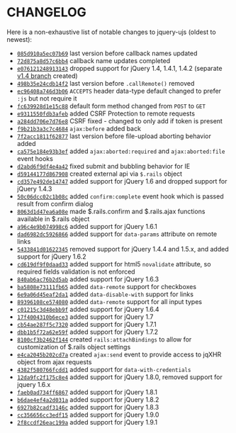 CHANGELOG
=========

Here is a non-exhaustive list of notable changes to jquery-ujs (oldest
to newest):

- [`085d910a5ec07b69`](https://github.com/rails/jquery-ujs/commit/085d910a5ec07b69f31beabce286141aa26f3005) last version before callback names updated
- [`72d875a8d57c6bb4`](https://github.com/rails/jquery-ujs/commit/72d875a8d57c6bb466170980a5142c66ac74e8f0) callback name updates completed
- [`e076121248913143`](https://github.com/rails/jquery-ujs/commit/e0761212489131437402a92fa8f548a78f685ae2) dropped support for jQuery 1.4, 1.4.1, 1.4.2 (separate [v1.4 branch](https://github.com/rails/jquery-ujs/commits/v1.4) created)
- [`498b35e24cdb14f2`](https://github.com/rails/jquery-ujs/commit/498b35e24cdb14f2d94486e8a1f4a1f661091426) last version before `.callRemote()` removed
- [`ec96408a746d3b06`](https://github.com/rails/jquery-ujs/commit/ec96408a746d3b0692da9249f218a3943fbffc28) `ACCEPTS` header data-type default changed to prefer `:js` but not require it
- [`fc639928d1e15c88`](https://github.com/rails/jquery-ujs/commit/fc639928d1e15c885b85de5b517346db7f963f44) default form method changed from `POST` to `GET`
- [`e9311550fdb3afeb`](https://github.com/rails/jquery-ujs/commit/e9311550fdb3afeb2917bcb1fef39767bf715003) added CSRF Protection to remote requests
- [`a284dd706e7d76e8`](https://github.com/rails/jquery-ujs/commit/a284dd706e7d76e85471ef39ab3efdf07feef374) CSRF fixed - changed to only add if token is present
- [`f9b21b3a3c7c4684`](https://github.com/rails/jquery-ujs/commit/f9b21b3a3c7c46840fed8127a90def26911fad3d) `ajax:before` added back
- [`7f2acc1811f62877`](https://github.com/rails/jquery-ujs/commit/7f2acc1811f62877611e16451530728b5e13dbe7) last version before file-upload aborting behavior added
- [`ca575e184e93b3ef`](https://github.com/rails/jquery-ujs/commit/ca575e184e93b3efe1a858cf598f8a37f0a760cc) added `ajax:aborted:required` and `ajax:aborted:file` event hooks
- [`d2abd6f9df4e4a42`](https://github.com/rails/jquery-ujs/commit/d2abd6f9df4e4a426c17c218b7d5e05004c768d0) fixed submit and bubbling behavior for IE
- [`d59144177d867908`](https://github.com/rails/jquery-ujs/commit/d59144177d86790891fdb99b0e3437312e04fda2) created external api via `$.rails` object
- [`cd357e492de14747`](https://github.com/rails/jquery-ujs/commit/cd357e492de147472a8a2524575acce5d923e640) added support for jQuery 1.6 and dropped support for jQuery 1.4.3
- [`50c06dcc02c1b08c`](https://github.com/rails/jquery-ujs/commit/50c06dcc02c1b08cb7a9b4b8eced54ed685c1c93) added `confirm:complete` event hook which is passed result from confirm dialog
- [`8063d1d47ea6a08e`](https://github.com/rails/jquery-ujs/commit/8063d1d47ea6a08e545e9a6ba3e84af584200e41) made $.rails.confirm and $.rails.ajax functions available in $.rails object
- [`a96c4e9b074998c6`](https://github.com/rails/jquery-ujs/commit/a96c4e9b074998c6b6d102e4573b81c8a76f07a7) added support for jQuery 1.6.1
- [`dad6982dc5926866`](https://github.com/rails/jquery-ujs/commit/dad6982dc592686677e6845e681233c40d2ead27) added support for `data-params` attribute on remote links
- [`5433841d01622345`](https://github.com/rails/jquery-ujs/commit/5433841d01622345f734f22f82394ac035c2f783) removed support for jQuery 1.4.4 and 1.5.x, and added support for jQuery 1.6.2
- [`cd619df9f0daad33`](https://github.com/rails/jquery-ujs/commit/cd619df9f0daad3303aacd4f992fff19158b1e5d) added support for html5 `novalidate` attribute, so required fields validation is not enforced
- [`840ab6ac76b2d5ab`](https://github.com/rails/jquery-ujs/commit/840ab6ac76b2d5ab931841bc3d8567e5b57f183e) added support for jQuery 1.6.3
- [`ba5808e73111fb65`](https://github.com/rails/jquery-ujs/commit/ba5808e73111fb65e91610b078577bb014d9b6d8) added `data-remote` support for checkboxes
- [`6e9a06d45eaf2da1`](https://github.com/rails/jquery-ujs/commit/6e9a06d45eaf2da1036d4c2ead25ff57d0127d03) added `data-disable-with` support for links
- [`89396108ce574080`](https://github.com/rails/jquery-ujs/commit/89396108ce574080f9b877cad74573c5d1ae9aa2) added `data-remote` support for all input types
- [`c01215c3d48ebb9f`](https://github.com/rails/jquery-ujs/commit/c01215c3d48ebb9f9f1059f26efa0c0c9092da2b) added support for jQuery 1.6.4
- [`17f4004310b6ece3`](https://github.com/rails/jquery-ujs/commit/17f4004310b6ece3cb240914932b4d6d46032c24) added support for jQuery 1.7
- [`cb54ae287f5c7320`](https://github.com/rails/jquery-ujs/commit/cb54ae287f5c73207aef2891cdf22212aea5fb86) added support for jQuery 1.7.1
- [`dbb1b5f72a62e59f`](https://github.com/rails/jquery-ujs/commit/dbb1b5f72a62e59f34f6b5be4bee291ee7f3318f) added support for jQuery 1.7.2
- [`8100cf3b2462f144`](https://github.com/rails/jquery-ujs/commit/8100cf3b2462f144e6a0bcef7cb78d05be41755d) created `rails:attachBindings` to allow for customization of
  $.rails object settings
- [`e4ca2045b202cd7a`](https://github.com/rails/jquery-ujs/commit/e4ca2045b202cd7ade97d78c20caa2822c5c28da) created `ajax:send` event to provide access to jqXHR object from
  ajax requests
- [`4382f580766fcdd1`](https://github.com/rails/jquery-ujs/commit/4382f580766fcdd14201c204f43ca5aeb0928501) added support for `data-with-credentials`
- [`12da9fc2f175c8e4`](https://github.com/rails/jquery-ujs/commit/12da9fc2f175c8e445413b15cf6b685deb271d6e) added support for jQuery 1.8.0, removed support for jquery 1.6.x
- [`faeb0ad734ff6867`](https://github.com/rails/jquery-ujs/commit/faeb0ad734ff6867149b8522f9a29081734442e6) added support for jQuery 1.8.1
- [`b6dae4ef4a2d031a`](https://github.com/rails/jquery-ujs/commit/b6dae4ef4a2d031a222627c7f6a4284602f99160) added support for jQuery 1.8.2
- [`6927b82cadf3146c`](https://github.com/rails/jquery-ujs/commit/6927b82cadf3146c2b9ae3028e9b197af64011ca) added support for jQuery 1.8.3
- [`cc356656cc3edf15`](https://github.com/rails/jquery-ujs/commit/cc356656cc3edf1596fd685265187d2f75d1bc7c) added support for jQuery 1.9.0
- [`2f8ccdf26eac199a`](https://github.com/rails/jquery-ujs/commit/2f8ccdf26eac199a11aa1a893a8909bb4650d0fb) added support for jQuery 1.9.1

